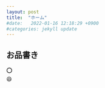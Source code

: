 ```yaml
---
layout: post
title:  "ホーム"
#date:   2022-01-16 12:18:29 +0900
#categories: jekyll update
---
```


## お品書き
:o:  
:smile: